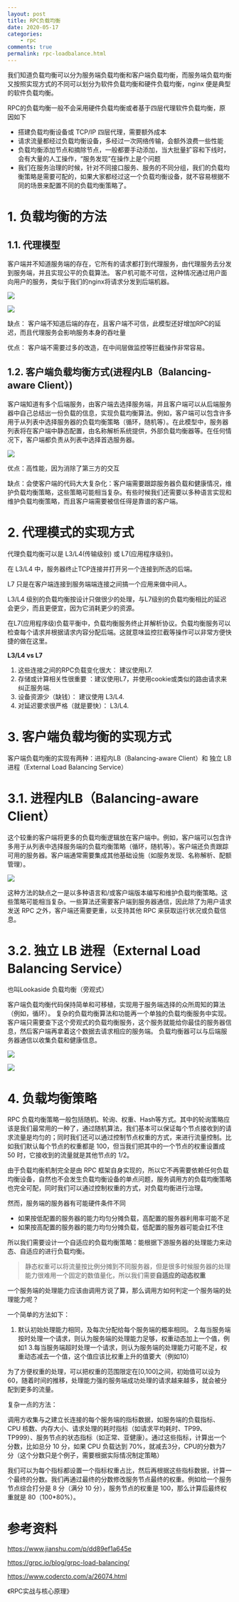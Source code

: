 ```yaml
---
layout: post
title: RPC负载均衡
date: 2020-05-17
categories:
    - rpc
comments: true
permalink: rpc-loadbalance.html
---
```


我们知道负载均衡可以分为服务端负载均衡和客户端负载均衡，而服务端负载均衡又按照实现方式的不同可以划分为软件负载均衡和硬件负载均衡，nginx 便是典型的软件负载均衡。

RPC的负载均衡一般不会采用硬件负载均衡或者基于四层代理软件负载均衡，原因如下

- 搭建负载均衡设备或 TCP/IP 四层代理，需要额外成本
- 请求流量都经过负载均衡设备，多经过一次网络传输，会额外浪费一些性能
- 负载均衡添加节点和摘除节点，一般都要手动添加，当大批量扩容和下线时，会有大量的人工操作，“服务发现”在操作上是个问题
- 我们在服务治理的时候，针对不同接口服务、服务的不同分组，我们的负载均衡策略是需要可配的，如果大家都经过这一个负载均衡设备，就不容易根据不同的场景来配置不同的负载均衡策略了。

# 1. 负载均衡的方法

## 1.1. 代理模型
客户端并不知道服务端的存在，它所有的请求都打到代理服务，由代理服务去分发到服务端，并且实现公平的负载算法。 客户机可能不可信，这种情况通过用户面向用户的服务，类似于我们的nginx将请求分发到后端机器。

![](/assets/images/posts/rpg-loadbalance/rpc-loadbalance-1.png)

![](/assets/images/posts/rpg-loadbalance/rpc-loadbalance-2.png)

缺点： 客户端不知道后端的存在，且客户端不可信，此模型还好增加RPC的延迟，而且代理服务会影响服务本身的吞吐量

优点： 客户端不需要过多的改造，在中间层做监控等拦截操作非常容易。

## 1.2. 客户端负载均衡方式(进程内LB（Balancing-aware Client）)
客户端知道有多个后端服务，由客户端去选择服务端，并且客户端可以从后端服务器中自己总结出一份负载的信息，实现负载均衡算法。例如，客户端可以包含许多用于从列表中选择服务器的负载均衡策略（循环，随机等）。在此模型中，服务器列表将在客户端中静态配置，由名称解析系统提供，外部负载均衡器等。在任何情况下，客户端都负责从列表中选择首选服务器。

![](/assets/images/posts/rpg-loadbalance/rpc-loadbalance-3.png)

优点：高性能，因为消除了第三方的交互

缺点：会使客户端的代码大大复杂化：客户端需要跟踪服务器负载和健康情况，维护负载均衡策略，这些策略可能相当复杂。有些时候我们还需要以多种语言实现和维护负载均衡策略，而且客户端需要被信任得是靠谱的客户端。

# 2. 代理模式的实现方式

代理负载均衡可以是 L3/L4(传输级别) 或 L7(应用程序级别)。

在 L3/L4 中，服务器终止TCP连接并打开另一个连接到所选的后端。

L7 只是在客户端连接到服务端端连接之间搞一个应用来做中间人。

L3/L4 级别的负载均衡按设计只做很少的处理，与L7级别的负载均衡相比的延迟会更少，而且更便宜，因为它消耗更少的资源。

在L7(应用程序级)负载平衡中，负载均衡服务终止并解析协议。负载均衡服务可以检查每个请求并根据请求内容分配后端。这就意味监控拦截等操作可以非常方便快捷的做在这里。

**L3/L4 vs L7**

1. 这些连接之间的RPC负载变化很大： 建议使用L7.
2. 存储或计算相关性很重要 ：建议使用L7，并使用cookie或类似的路由请求来纠正服务端.
3. 设备资源少（缺钱）： 建议使用 L3/L4.
4. 对延迟要求很严格（就是要快）： L3/L4.

# 3. 客户端负载均衡的实现方式

客户端负载均衡的实现有两种：进程内LB（Balancing-aware Client）和 独立 LB 进程（External Load Balancing Service）

# 3.1. 进程内LB（Balancing-aware Client）
这个较重的客户端将更多的负载均衡逻辑放在客户端中。例如，客户端可以包含许多用于从列表中选择服务端的负载均衡策略（循环，随机等）。客户端还负责跟踪可用的服务器。客户端通常需要集成其他基础设施（如服务发现、名称解析、配额管理）。

![](/assets/images/posts/rpg-loadbalance/rpc-loadbalance-4.png)

这种方法的缺点之一是以多种语言和/或客户端版本编写和维护负载均衡策略。这些策略可能相当复杂。一些算法还需要客户端到服务器通信，因此除了为用户请求发送 RPC 之外，客户端还需要更重，以支持其他 RPC 来获取运行状况或负载信息。

# 3.2. 独立 LB 进程（External Load Balancing Service）

也叫Lookaside 负载均衡（旁观式）

客户端负载均衡代码保持简单和可移植，实现用于服务端选择的众所周知的算法（例如，循环）。 复杂的负载均衡算法和功能再一个单独的负载均衡服务中实现。客户端只需要查下这个旁观式的负载均衡服务，这个服务就能给你最佳的服务器信息，然后客户端再拿着这个数据去请求相应的服务端。 负载均衡器可以与后端服务器通信以收集负载和健康信息。

![](/assets/images/posts/rpg-loadbalance/rpc-loadbalance-5.png)

![](/assets/images/posts/rpg-loadbalance/rpc-loadbalance-6.png)

# 4. 负载均衡策略
RPC 负载均衡策略一般包括随机、轮询、权重、Hash等方式。其中的轮询策略应该是我们最常用的一种了，通过随机算法，我们基本可以保证每个节点接收到的请求流量是均匀的；同时我们还可以通过控制节点权重的方式，来进行流量控制。比如我们默认每个节点的权重都是 100，但当我们把其中的一个节点的权重设置成 50 时，它接收到的流量就是其他节点的 1/2。

由于负载均衡机制完全是由 RPC 框架自身实现的，所以它不再需要依赖任何负载均衡设备，自然也不会发生负载均衡设备的单点问题，服务调用方的负载均衡策略也完全可配，同时我们可以通过控制权重的方式，对负载均衡进行治理。

然而，服务端的服务器有可能硬件条件不同

- 如果按低配置的服务器的能力均匀分摊负载，高配置的服务器利用率可能不足
- 如果按高配置的服务器的能力均匀分摊负载，低配置的服务器可能会扛不住

所以我们需要设计一个自适应的负载均衡策略：能根据下游服务器的处理能力来动态、自适应的进行负载均衡。

> 静态权重可以将流量按比例分摊到不同服务器，但是很多时候服务器的处理能力很难用一个固定的数值量化，所以我们需要**自适应的动态权重**

一个服务端的处理能力应该由调用方说了算，那么调用方如何判定一个服务端的处理能力呢？

一个简单的方法如下：

1. 默认初始处理能力相同，及每次分配给每个服务端的概率相同。
2.每当服务端按时处理一个请求，则认为服务端的处理能力足够，权重动态加上一个值，例如1
3.每当服务端超时处理一个请求，则认为服务端的处理能力可能不足，权重动态减去一个值，这个值应该比权重上升的值要大（例如10）

为了方便权重的处理，可以把权重的范围限定在[0,100]之间，初始值可以设为60，随着时间的推移，处理能力强的服务端成功处理的请求越来越多，就会被分配到更多的流量。

复杂一点的方法：

调用方收集与之建立长连接的每个服务端的指标数据，如服务端的负载指标、CPU 核数、内存大小、请求处理的耗时指标（如请求平均耗时、TP99、TP999）、服务节点的状态指标（如正常、亚健康）。通过这些指标，计算出一个分数，比如总分 10 分，如果 CPU 负载达到 70%，就减去3分，CPU的分数为7分（这个分数只是个例子，需要根据实际情况制定策略）

我们可以为每个指标都设置一个指标权重占比，然后再根据这些指标数据，计算一个最终的分数。我们再通过最终的分数修改服务节点最终的权重。例如给一个服务节点综合打分是 8 分（满分 10 分），服务节点的权重是 100，那么计算后最终权重就是 80（100*80%）。

# 参考资料

https://www.jianshu.com/p/dd89ef1a645e

https://grpc.io/blog/grpc-load-balancing/

https://www.codercto.com/a/26074.html

《RPC实战与核心原理》
